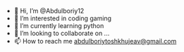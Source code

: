 - 👋 Hi, I’m @Abdulboriy12
- 👀 I’m interested in coding gaming
- 🌱 I’m currently learning python
- 💞️ I’m looking to collaborate on ...
- 📫 How to reach me abdulboriytoshkhujeav@gmail.com

<!---
Abdulboriy12/Abdulboriy12 is a ✨ special ✨ repository because its `README.md` (this file) appears on your GitHub profile.
You can click the Preview link to take a look at your changes.
--->
